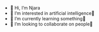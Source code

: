 - 👋 Hi, I’m Njara
- 👀 I’m interested in artificial intelligence🤖
- 🌱 I’m currently learning something📖
- 💞️ I’m looking to collaborate on people🤝


<!---
Anjara-Ram/Anjara-Ram is a ✨ special ✨ repository because its `README.md` (this file) appears on your GitHub profile.
You can click the Preview link to take a look at your changes.
--->
